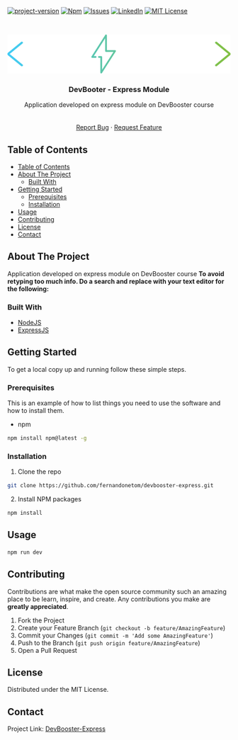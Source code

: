 <!--
*** Thanks for checking out this README Template. If you have a suggestion that would
*** make this better, please fork the repo and create a pull request or simply open
*** an issue with the tag "enhancement".
*** Thanks again! Now go create something AMAZING! :D
***
***
***
*** To avoid retyping too much info. Do a search and replace for the following:
*** github_username, repo, twitter_handle, email
-->

<!-- PROJECT SHIELDS -->
<!--
*** I'm using markdown "reference style" links for readability.
*** Reference links are enclosed in brackets [ ] instead of parentheses ( ).
*** See the bottom of this document for the declaration of the reference variables
*** for contributors-url, forks-url, etc. This is an optional, concise syntax you may use.
*** https://www.markdownguide.org/basic-syntax/#reference-style-links
-->

[![project-version][project-version]][project-url]
[![Npm][npm-shield]][npm-url]
[![Issues][nodejs-shield]][nodejs-url]
[![LinkedIn][express-shield]][express-url]
[![MIT License][license-shield]][license-url]

<!-- PROJECT LOGO -->
<br />
<p align="center">
  <a href="#">
    <img style="background-color: #333" src=".github/logo.png" alt="Logo">
  </a>

  <h3 align="center">DevBooter - Express Module</h3>

  <p align="center">
    Application developed on express module on DevBooster course
    <br />
    <br />
    <br />
    <a href="/issues">Report Bug</a>
    ·
    <a href="/issues">Request Feature</a>
  </p>
</p>

<!-- TABLE OF CONTENTS -->

## Table of Contents

- [Table of Contents](#table-of-contents)
- [About The Project](#about-the-project)
  - [Built With](#built-with)
- [Getting Started](#getting-started)
  - [Prerequisites](#prerequisites)
  - [Installation](#installation)
- [Usage](#usage)
- [Contributing](#contributing)
- [License](#license)
- [Contact](#contact)

<!-- ABOUT THE PROJECT -->

## About The Project

Application developed on express module on DevBooster course
**To avoid retyping too much info. Do a search and replace with your text editor for the following:**

### Built With

- [NodeJS](https://nodejs.org/)
- [ExpressJS](https://expressjs.com/)

<!-- GETTING STARTED -->

## Getting Started

To get a local copy up and running follow these simple steps.

### Prerequisites

This is an example of how to list things you need to use the software and how to install them.

- npm

```sh
npm install npm@latest -g
```

### Installation

1. Clone the repo

```sh
git clone https://github.com/fernandonetom/devbooster-express.git
```

2. Install NPM packages

```sh
npm install
```

<!-- USAGE EXAMPLES -->

## Usage

```sh
npm run dev
```

<!-- CONTRIBUTING -->

## Contributing

Contributions are what make the open source community such an amazing place to be learn, inspire, and create. Any contributions you make are **greatly appreciated**.

1. Fork the Project
2. Create your Feature Branch (`git checkout -b feature/AmazingFeature`)
3. Commit your Changes (`git commit -m 'Add some AmazingFeature'`)
4. Push to the Branch (`git push origin feature/AmazingFeature`)
5. Open a Pull Request

<!-- LICENSE -->

## License

Distributed under the MIT License.

<!-- CONTACT -->

## Contact

Project Link: [DevBooster-Express][project-url]

<!-- MARKDOWN LINKS & IMAGES -->
<!-- https://www.markdownguide.org/basic-syntax/#reference-style-links -->

[project-url]: https://github.com/fernandonetom/devbooster-express
[project-version]: https://img.shields.io/github/package-json/v/fernandonetom/devbooster-express?style=flat-square
[npm-shield]: https://img.shields.io/badge/npm-6.14-red
[npm-url]: https://www.npmjs.com/
[nodejs-shield]: https://img.shields.io/badge/NodeJS-12.18-green
[nodejs-url]: https://nodejs.org/en/
[express-shield]: https://img.shields.io/badge/ExpressJS-4.17.1-blue
[express-url]: https://expressjs.com/
[license-shield]: https://img.shields.io/badge/license-MIT-yellowgreen
[license-url]: #
